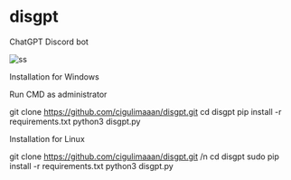 # disgpt
ChatGPT  Discord bot

![ss](https://user-images.githubusercontent.com/127283701/227361691-625b7bfd-b128-44db-a55c-24163b3a0d69.jpg)



Installation for Windows

Run CMD as administrator

git clone https://github.com/cigulimaaan/disgpt.git
cd disgpt
pip install -r requirements.txt
python3 disgpt.py

Installation for Linux

git clone https://github.com/cigulimaaan/disgpt.git
/n cd disgpt
sudo pip install -r requirements.txt
python3 disgpt.py

